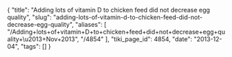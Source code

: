 {
    "title": "Adding lots of vitamin D to chicken feed did not decrease egg quality",
    "slug": "adding-lots-of-vitamin-d-to-chicken-feed-did-not-decrease-egg-quality",
    "aliases": [
        "/Adding+lots+of+vitamin+D+to+chicken+feed+did+not+decrease+egg+quality+\u2013+Nov+2013",
        "/4854"
    ],
    "tiki_page_id": 4854,
    "date": "2013-12-04",
    "tags": []
}
